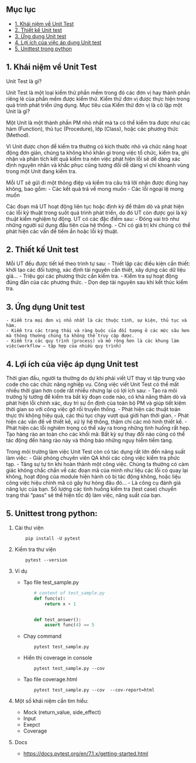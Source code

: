 ## Mục lục
* [1. Khái niệm về Unit Test](#1-khái-niệm-về-unit-test)
* [2. Thiết kế Unit test](#2-thiết-kế-unit-test)  
* [3. Ứng dụng Unit test](#3-ứng-dụng-unit-test)  
* [4. Lợi ích của việc áp dụng Unit test](#4-lợi-ích-của-việc-áp-dụng-unit-test)
* [5. Unittest trong python](##5-unittest-trong-python)


## 1. Khái niệm về Unit Test 
Unit Test là gì?

Unit Test là một loại kiểm thử phần mềm trong đó các đơn vị hay thành phần riêng lẻ của phần mềm được kiểm thử. Kiểm thử đơn vị được thực hiện trong quá trình phát triển ứng dụng. Mục tiêu của Kiểm thử đơn vị là cô lập một Unit là gì?

Một Unit là một thành phần PM nhỏ nhất mà ta có thể kiểm tra được như các hàm (Function), thủ tục (Procedure), lớp (Class), hoặc các phương thức (Method).

Vì Unit được chọn để kiểm tra thường có kích thước nhỏ và chức năng hoạt động đơn giản, chúng ta không khó khăn gì trong việc tổ chức, kiểm tra, ghi nhận và phân tích kết quả kiểm tra nên việc phát hiện lỗi sẽ dễ dàng xác định nguyên nhân và khắc phục cũng tương đối dễ dàng vì chỉ khoanh vùng trong một Unit đang kiểm tra.

Mỗi UT sẽ gửi đi một thông điệp và kiểm tra câu trả lời nhận được đúng hay không, bao gồm:
    - Các kết quả trả về mong muốn
    - Các lỗi ngoại lệ mong muốn

Các đoạn mã UT hoạt động liên tục hoặc định kỳ để thăm dò và phát hiện các lỗi kỹ thuật trong suốt quá trình phát triển, do đó UT còn được gọi là kỹ thuật kiểm nghiệm tự động. UT có các đặc điểm sau:
    - Đóng vai trò như những người sử dụng đầu tiên của hệ thống.
    - Chỉ có giá trị khi chúng có thể phát hiện các vấn đề tiềm ẩn hoặc lỗi kỹ thuật.


## 2. Thiết kế Unit test

Mỗi UT đều được tiết kế theo trình tự sau:
    - Thiết lập các điều kiện cần thiết: khởi tạo các đối tượng, xác định tài nguyên cần thiết, xây dựng các dữ liệu giả…
    - Triệu gọi các phương thức cần kiểm tra.
    - Kiểm tra sự hoạt động đúng đắn của các phương thức.
    - Dọn dẹp tài nguyên sau khi kết thúc kiểm tra.

## 3. Ứng dụng Unit test
    - Kiểm tra mọi đơn vị nhỏ nhất là các thuộc tính, sự kiện, thủ tục và hàm.
    - Kiểm tra các trạng thái và ràng buộc của đối tượng ở các mức sâu hơn mà thông thường chúng ta không thể truy cập được.
    - Kiểm tra các quy trình (process) và mở rộng hơn là các khung làm việc(workflow – tập hợp của nhiều quy trình)

## 4. Lợi ích của việc áp dụng Unit test
Thời gian đầu, người ta thường do dự khi phải viết UT thay vì tập trung vào code cho các chức năng nghiệp vụ. Công việc viết Unit Test có thể mất nhiều thời gian hơn code rất nhiều nhưng lại có lợi ích sau:
    - Tạo ra môi trường lý tưởng để kiểm tra bất kỳ đoạn code nào, có khả năng thăm dò và phát hiện lỗi chính xác, duy trì sự ổn định của toàn bộ PM và giúp tiết kiệm thời gian so với công việc gỡ rối truyền thống.
    - Phát hiện các thuật toán thực thi không hiệu quả, các thủ tục chạy vượt quá giới hạn thời gian.
    - Phát hiện các vấn đề về thiết kế, xử lý hệ thống, thậm chí các mô hình thiết kế.
    - Phát hiện các lỗi nghiêm trọng có thể xảy ra trong những tình huống rất hẹp.
    Tạo hàng rào an toàn cho các khối mã: Bất kỳ sự thay đổi nào cũng có thể tác động đến hàng rào này và thông báo những nguy hiểm tiềm tàng.

Trong môi trường làm việc Unit Test còn có tác dụng rất lớn đến năng suất làm việc:
    - Giải phóng chuyên viên QA khỏi các công việc kiểm tra phức tạp.
    - Tăng sự tự tin khi hoàn thành một công việc. Chúng ta thường có cảm giác không chắc chắn về các đoạn mã của mình như liệu các lỗi có quay lại không, hoạt động của module hiện hành có bị tác động không, hoặc liệu công việc hiệu chỉnh mã có gây hư hỏng đâu đó…
    - Là công cụ đánh giá năng lực của bạn. Số lượng các tình huống kiểm tra (test case) chuyển trạng thái “pass” sẽ thể hiện tốc độ làm việc, năng suất của bạn.

## 5. Unittest trong python:
1. Cài thư viện
    ```
        pip install -U pytest
    ```
2. Kiểm tra thư viện
    ```
        pytest --version
    ```
3. Ví dụ
    * Tạo file test_sample.py 
        ```py
            # content of test_sample.py
            def func(x):
                return x + 1


            def test_answer():
                assert func(4) == 5
        ```
    * Chạy command
        ```
            pytest test_sample.py 
        ```
    * Hiển thị coverage in console
        ```
            pytest test_sample.py --cov  
        ```
    * Tạo file coverage.html
        ```
            pytest test_sample.py --cov  --cov-report=html
        ``` 
4. Một số khái niệm cần tìm hiểu:
    * Mock (return_value, side_effect)
    * Input
    * Exepct
    * Coverage

5. Docs
    - https://docs.pytest.org/en/7.1.x/getting-started.html